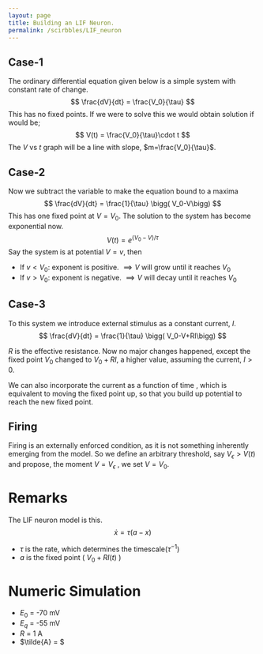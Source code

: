 ```yaml
---
layout: page
title: Building an LIF Neuron. 
permalink: /scirbbles/LIF_neuron
---
```

## Case-1
The ordinary differential equation given below is a simple system with constant rate of change.$$
\frac{dV}{dt} = \frac{V_0}{\tau}
$$This has no fixed points.
If we were to solve this we would obtain solution if would be;
$$
V(t) = \frac{V_0}{\tau}\cdot t
$$The $V$ vs $t$ graph will be a line with slope, $m=\frac{V_0}{\tau}$.

## Case-2
Now we subtract the variable to make the equation bound to a maxima
$$
\frac{dV}{dt} = \frac{1}{\tau} \bigg( V_0-V\bigg) 
$$This has one fixed point at $V=V_0.$
The solution to the system has become exponential now. 
$$
V(t) = e^{(V_0-V)/\tau}
$$
Say the system is at potential $V=v$, then
- If $v<V_0$: exponent is positive. $\implies V$ will grow until it reaches $V_0$
- If $v>V_0$: exponent is negative. $\implies V$ will decay until it reaches $V_0$

## Case-3
To this system we introduce external stimulus as  a constant current, $I$.
$$
\frac{dV}{dt} = \frac{1}{\tau} \bigg( V_0-V+RI\bigg) 
$$

$R$ is the effective resistance. Now no major changes happened, except the fixed point $V_0$ changed to $V_0+RI$, a higher value, assuming the current, $I>0$.

We can also incorporate the current as a function of time , which is equivalent to moving the fixed point up, so that you build up potential to reach the new fixed point.
## Firing
Firing is an externally enforced condition, as it is not something inherently emerging from the model. So we define an arbitrary threshold, say $V_{\epsilon}>V(t)$ and propose, the moment $V = V_{\epsilon}$ , we set $V=V_0$. 

# Remarks
The LIF neuron model is this. 
$$
\dot{x} = \tau(a-x)
$$
- $\tau$ is the rate, which determines the timescale($\tau^{-1}$)
- $a$ is the fixed point ( $V_0+RI(t)$ )


# Numeric Simulation
- $E_0$ = -70 mV
- $E_q$ = -55 mV
- $R$ = 1 A
- $\tilde{A} = $
